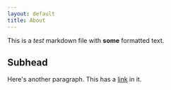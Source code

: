 ```yaml
---
layout: default
title: About
---
```

This is a *test* markdown
file with **some**
formatted text.

## Subhead

Here's another paragraph. This has a [link](http://example.com) in it.
